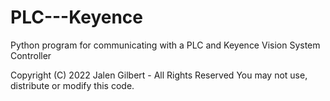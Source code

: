 # PLC---Keyence
Python program for communicating with a PLC and Keyence Vision System Controller 

Copyright (C) 2022 Jalen Gilbert - All Rights Reserved
You may not use, distribute or modify this code. 
 
